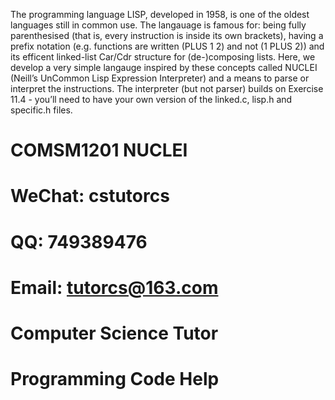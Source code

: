 The programming language LISP, developed in 1958, is one of the oldest languages still in common use. The langauage is famous for: being fully parenthesised (that is, every instruction is inside its own brackets), having a prefix notation (e.g. functions are written (PLUS 1 2) and not (1 PLUS 2)) and its efficent linked-list Car/Cdr structure for (de-)composing lists.
Here, we develop a very simple langauge inspired by these concepts called NUCLEI (Neill’s UnCommon Lisp Expression Interpreter) and a means to parse or interpret the instructions.
The interpreter (but not parser) builds on Exercise 11.4 - you’ll need to have your own version of the linked.c, lisp.h and specific.h files.
# COMSM1201 NUCLEI

# WeChat: cstutorcs

# QQ: 749389476

# Email: tutorcs@163.com

# Computer Science Tutor

# Programming Code Help
